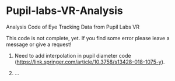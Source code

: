 # Pupil-labs-VR-Analysis
Analysis Code of Eye Tracking Data from Pupil Labs VR

This code is not complete, yet. If you find some error please leave a message or give a request!

1. Need to add interpolation in pupil diameter code (https://link.springer.com/article/10.3758/s13428-018-1075-y).

2. ...


